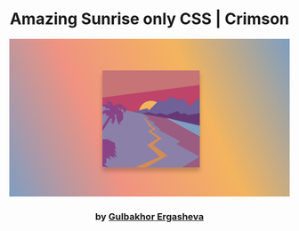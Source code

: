 <div align="center">

# Amazing Sunrise only CSS | Crimson

<img src="admin/base.png">

### by <a href="https://github.com/guli2103">Gulbakhor Ergasheva</a>

</div>